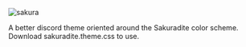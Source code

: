 
![sakura](https://user-images.githubusercontent.com/42524344/179572460-da94a95c-a783-4d5f-beaf-486acd282b9a.svg)


A better discord theme oriented around the Sakuradite color scheme.
Download sakuradite.theme.css to use.
